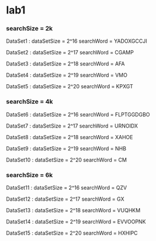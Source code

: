 # lab1

### searchSize = 2k

DataSet1 : dataSetSize = 2^16 searchWord = YADOXGCCJI

DataSet2 : dataSetSize = 2^17 searchWord = CGAMP

DataSet3 : dataSetSize = 2^18 searchWord = AFA

DataSet4 : dataSetSize = 2^19 searchWord = VMO

DataSet5 : dataSetSize = 2^20 searchWord = KPXGT

### searchSize = 4k

DataSet6 : dataSetSize = 2^16 searchWord = FLPTGGDGBO

DataSet7 : dataSetSize = 2^17 searchWord = URNOIDX

DataSet8 : dataSetSize = 2^18 searchWord = XAHOE

DataSet9 : dataSetSize = 2^19 searchWord = NHB

DataSet10 : dataSetSize = 2^20 searchWord = CM

### searchSize = 6k

DataSet11 : dataSetSize = 2^16 searchWord = QZV

DataSet12 : dataSetSize = 2^17 searchWord = GX

DataSet13 : dataSetSize = 2^18 searchWord = VUQHKM

DataSet14 : dataSetSize = 2^19 searchWord = EVVOOPNK

DataSet15 : dataSetSize = 2^20 searchWord = HXHIPC
